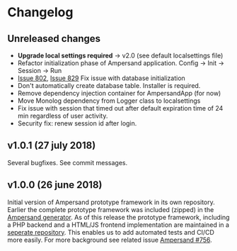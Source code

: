 # Changelog

## Unreleased changes
* **Upgrade local settings required** -> v2.0 (see default localsettings file)
* Refactor initialization phase of Ampersand application. Config -> Init -> Session -> Run
* [Issue 802](https://github.com/AmpersandTarski/Ampersand/issues/802), [Issue 829](https://github.com/AmpersandTarski/Ampersand/issues/829) Fix issue with database initialization
* Don't automatically create database table. Installer is required.
* Remove dependency injection container for AmpersandApp (for now)
* Move Monolog dependency from Logger class to localsettings
* Fix issue with session that timed out after default expiration time of 24 min regardless of user activity.
* Security fix: renew session id after login.

## v1.0.1 (27 july 2018)
Several bugfixes. See commit messages.

## v1.0.0 (26 june 2018)
Initial version of Ampersand prototype framework in its own repository. Earlier the complete prototype framework was included (zipped) in the [Ampersand generator](https://github.com/AmpersandTarski/Ampersand). As of this release the prototype framework, including a PHP backend and a HTML/JS frontend implementation are maintained in a [seperate repository](https://github.com/AmpersandTarski/Prototype). This enables us to add automated tests and CI/CD more easily. For more background see related issue [Ampersand #756](https://github.com/AmpersandTarski/Ampersand/issues/756).